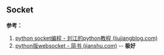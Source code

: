 ## Socket

**参考：**  

1. [python socket编程 - 刘江的python教程 (liujiangblog.com)](https://www.liujiangblog.com/course/python/76)
2. [python版websocket - 简书 (jianshu.com)](https://www.jianshu.com/p/e3fe5805e51c) -- **极好**
